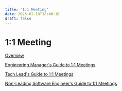 ```yaml
---
title: '1:1 Meeting'
date: 2025-02-18T18:40:10
draft: false
---
```


# 1:1 Meeting

[Overview](./overview/)

[Engineering Manager's Guide to 1:1 Meetings](./engineering-manager's-guide-to-1-1-meetings/)

[Tech Lead's Guide to 1:1 Meetings](./tech-lead's-guide-to-1-1-meetings/)

[Non-Leading Software Engineer's Guide to 1:1 Meetings](./non-leading-software-engineer's-guide-to-1-1-meetings/)

